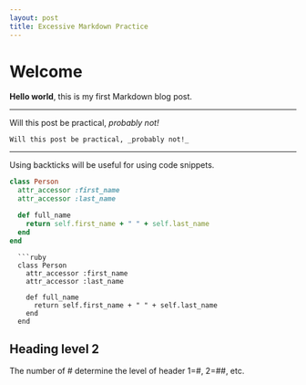 ```yaml
---
layout: post
title: Excessive Markdown Practice
---
```


# Welcome

**Hello world**, this is my first Markdown blog post.

---

Will this post be practical, _probably not!_

```
Will this post be practical, _probably not!_
```

---

Using backticks will be useful for using code snippets.

```ruby
class Person
  attr_accessor :first_name
  attr_accessor :last_name

  def full_name
    return self.first_name + " " + self.last_name
  end
end
```

```
  ```ruby
  class Person
    attr_accessor :first_name
    attr_accessor :last_name

    def full_name
      return self.first_name + " " + self.last_name
    end
  end
  ```

## Heading level 2
The number of # determine the level of header 1=#, 2=##, etc.
